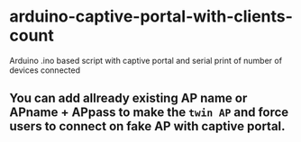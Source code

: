 # arduino-captive-portal-with-clients-count
Arduino .ino based script with captive portal and serial print of number of devices connected



## You can add allready existing AP name or APname + APpass to make the `twin AP` and force users to connect on fake AP with captive portal.
